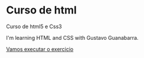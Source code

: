 # Curso de html
 Curso de html5 e Css3

I'm learning HTML and CSS with Gustavo Guanabarra.

<a href="https://neidelanga.github.io/Curso-de-html/Minhas ideias/Prazer.html">Vamos executar o exercicio<a>